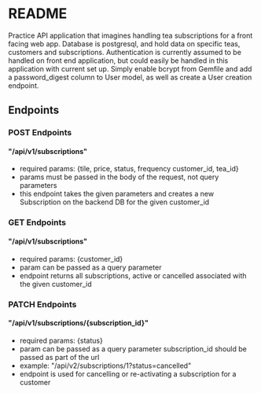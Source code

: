 # README

Practice API application that imagines handling tea subscriptions for a front facing web app. Database is postgresql, and hold data on specific teas, customers and subscriptions. Authentication is currently assumed to be handled on front end application, but could easily be handled in this application with current set up. Simply enable bcrypt from Gemfile and add a password_digest column to User model, as well as create a User creation endpoint.

## Endpoints

### POST Endpoints
#### "/api/v1/subscriptions"
- required params: {tile, price, status, frequency customer_id, tea_id}
- params must be passed in the body of the request, not query parameters
- this endpoint takes the given parameters and creates a new Subscription on the backend DB for the given customer_id

### GET Endpoints
#### "/api/v1/subscriptions"
- required params: {customer_id}
- param can be passed as a query parameter
- endpoint returns all subscriptions, active or cancelled associated with the given customer_id

### PATCH Endpoints
#### "/api/v1/subscriptions/{subscription_id}"
- required params: {status}
- param can be passed as a query parameter subscription_id should be passed as part of the url
- example: "/api/v2/subscriptions/1?status=cancelled"
- endpoint is used for cancelling or re-activating a subscription for a customer
